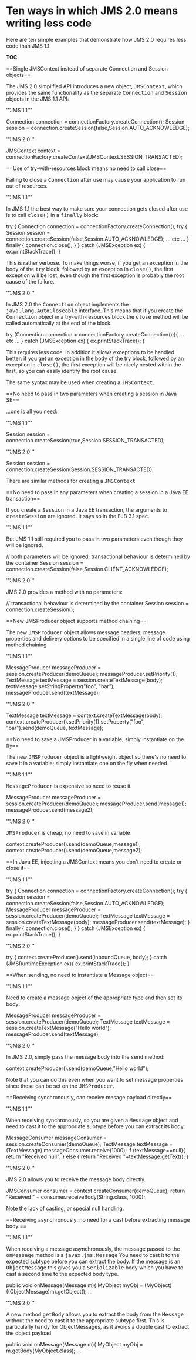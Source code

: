 # Ten ways in which JMS 2.0 means writing less code</h1>

<p>Here are ten simple examples that demonstrate how JMS 2.0 requires less code than JMS 1.1.</p>

__TOC__

==Single JMSContext instead of separate Connection and Session objects==

The JMS 2.0 simplified API introduces a new object, <tt>JMSContext</tt>, which provides the same functionality as the separate <tt>Connection</tt> and
<tt>Session</tt> objects in the JMS 1.1 API:

'''JMS 1.1'''

 Connection connection = connectionFactory.createConnection();
 Session session = connection.createSession(false,Session.AUTO_ACKNOWLEDGE);

'''JMS 2.0'''

 JMSContext context = connectionFactory.createContext(JMSContext.SESSION_TRANSACTED);

==Use of try-with-resources block means no need to call close==

Failing to close a <tt>Connection</tt> after use may cause your application to run out of resources.

'''JMS 1.1'''

In JMS 1.1 the best way to make sure your connection gets closed after use is to call <tt>close()</tt> in a <tt>finally</tt> block:

 try {
    Connection connection = connectionFactory.createConnection();
    try {
       Session session = connection.createSession(false,Session.AUTO_ACKNOWLEDGE);
       ... etc ...
    } finally {
       connection.close();
    }
 } catch (JMSException ex) {
    ex.printStackTrace();
 }

This is rather verbose. To make things worse, if you get an exception in the body of the <tt>try</tt> block, followed by an exception in <tt>close()</tt>,
the first exception will be lost, even though the first exception is probably the root cause of the failure.

'''JMS 2.0'''

In JMS 2.0 the <tt>Connection</tt> object implements the <tt>java.lang.AutoCloseable</tt> interface. This means that if you create the <tt>Connection</tt>  object in a try-with-resources block the <tt>close</tt> method will be called automatically at the end of the block. 

 try (Connection connection = connectionFactory.createConnection();){
    ... etc ...
 } catch (JMSException ex) {
    ex.printStackTrace();
 }

This requires less code. In addition it allows exceptions to be handled better: if you get an exception in the body of the try block, followed by an exception in <tt>close()</tt>, the
first exception will be nicely nested within the first, so you can easily identify the root cause.

The same syntax may be used when creating a <tt>JMSContext</tt>.

==No need to pass in two parameters when creating a session in Java SE==

...one is all you need:

'''JMS 1.1'''

 Session session = connection.createSession(true,Session.SESSION_TRANSACTED);

'''JMS 2.0'''

 Session session = connection.createSession(Session.SESSION_TRANSACTED);

There are similar methods for creating a <tt>JMSContext</tt>

==No need to pass in any parameters when creating a session in a Java EE transaction==

If you create a <tt>Session</tt> in a Java EE transaction, the arguments to <tt>createSession</tt> are ignored. 
It says so in the EJB 3.1 spec.

'''JMS 1.1'''

But JMS 1.1 still required you to pass in two parameters even though they will be ignored.

 // both parameters will be ignored; transactional behaviour is determined by the container
 Session session = connection.createSession(false,Session.CLIENT_ACKNOWLEDGE);

'''JMS 2.0'''

JMS 2.0 provides a method with no parameters:

 // transactional behaviour is determined by the container
 Session session = connection.createSession();

==New JMSProducer object supports method chaining==

The new <tt>JMSProducer</tt> object allows message headers, message properties and delivery options to be specified in a single line of code using method chaining

'''JMS 1.1'''

 MessageProducer messageProducer = session.createProducer(demoQueue);
 messageProducer.setPriority(1);
 TextMessage textMessage = session.createTextMessage(body);
 textMessage.setStringProperty("foo", "bar");
 messageProducer.send(textMessage);

'''JMS 2.0'''

 TextMessage textMessage = context.createTextMessage(body);
 context.createProducer().setPriority(1).setProperty("foo", "bar").send(demoQueue, textMessage);

==No need to save a JMSProducer in a variable; simply instantiate on the fly==

The new <tt>JMSProducer</tt> object is a lightweight object so there's no need to save it in a variable; simply instantiate one on the fly when needed

'''JMS 1.1'''

<tt>MessageProducer</tt> is expensive so need to reuse it.

 MessageProducer messageProducer = session.createProducer(demoQueue);
 messageProducer.send(message1);
 messageProducer.send(message2);

'''JMS 2.0'''

<tt>JMSProducer</tt> is cheap, no need to save in variable

 context.createProducer().send(demoQueue,message1);
 context.createProducer().send(demoQueue,message2);

==In Java EE, injecting a JMSContext means you don't need to create or close it==

'''JMS 1.1'''

 try {
    Connection connection = connectionFactory.createConnection();
    try {
       Session session = connection.createSession(false,Session.AUTO_ACKNOWLEDGE);
       MessageProducer messageProducer = session.createProducer(demoQueue);
       TextMessage textMessage = session.createTextMessage(body);
       messageProducer.send(textMessage);
    } finally {
       connection.close();
     }
 } catch (JMSException ex) {
    ex.printStackTrace();
 }

'''JMS 2.0'''

 try {
    context.createProducer().send(inboundQueue, body);
 } catch (JMSRuntimeException ex){
    ex.printStackTrace();
 }

==When sending, no need to instantiate a Message object==

'''JMS 1.1'''

Need to create a message object of the appropriate type and then set its body:

   MessageProducer messageProducer = session.createProducer(demoQueue);
   TextMessage textMessage = session.createTextMessage("Hello world");
   messageProducer.send(textMessage);

'''JMS 2.0'''

In JMS 2.0, simply pass the message body into the <tt>send</tt> method:

 context.createProducer().send(demoQueue,"Hello world");

Note that you can do this even when you want to set message properties since these can be set on the <tt>JMSProducer</tt>.

==Receiving synchronously, can receive mesage payload directly==

'''JMS 1.1'''

When receiving synchronously, so you are given a <tt>Message</tt> object and need to cast it to the appropriate subtype before you can extract its body:

 MessageConsumer messageConsumer = session.createConsumer(demoQueue);
 TextMessage textMessage = (TextMessage) messageConsumer.receive(1000);
 if (textMessage==null){
    return "Received null";
 } else {
    return "Received "+textMessage.getText();
 }

'''JMS 2.0'''

JMS 2.0 allows you to receive the message body directly.

 JMSConsumer consumer = context.createConsumer(demoQueue);
 return "Received " + consumer.receiveBody(String.class, 1000);

Note the lack of casting, or special null handling.

==Receiving asynchronously: no need for a cast before extracting message body.==

'''JMS 1.1'''

When receiving a message asynchronously, the message passed to the <tt>onMessage</tt> method is a <tt>javax.jms.Message</tt> You need to cast it to the expected subtype before you can extract the body. If the message is an <tt>ObjectMessage</tt> this gives you a <tt>Serializable</tt> body which you have to cast a second time to the expected body type. 

 public void onMessage(Message m){
    MyObject myObj = (MyObject)((ObjectMessage)m).getObject();
    ...

'''JMS 2.0'''

A new method <tt>getBody</tt> allows you to extract the body from the <tt>Message</tt> without the need to cast it to the appropriate subtype first. This is particularly handy for ObjectMessages, as it avoids a double cast to extract the object payload

 public void onMessage(Message m){
    MyObject myObj = m.getBody(MyObject.class);
    ...
